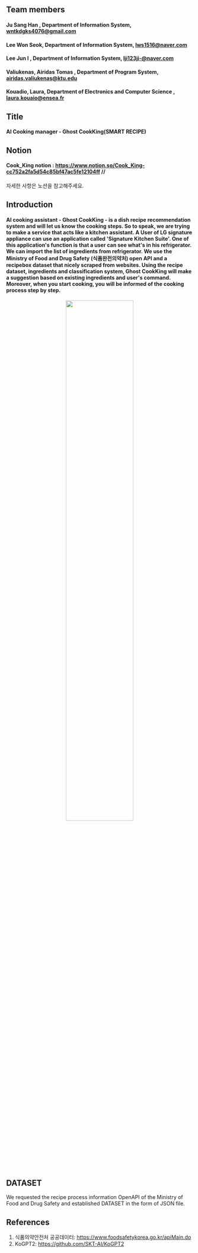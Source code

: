 ## Team members

#### Ju Sang Han , Department of Information System, wntkdgks4076@gmail.com 

#### Lee Won Seok, Department of Information System, lws1516@naver.com

#### Lee Jun I , Department of Information System, lji123ji-@naver.com 

#### Valiukenas, Airidas Tomas , Department of Program System, airidas.valiukenas@ktu.edu

#### Kouadio, Laura, Department of Electronics and Computer Science , laura.kouaio@ensea.fr 

## Title
#### AI Cooking manager - Ghost CookKing(SMART RECIPE)

## Notion
#### Cook_King notion : https://www.notion.so/Cook_King-cc752a2fa5d54c85bf47ac5fe12104ff //
자세한 사항은 노션을 참고해주세요.

## Introduction

####  AI cooking assistant - Ghost CookKing - is a dish recipe recommendation system and will let us know the cooking steps. So to speak, we are trying to make a service that acts like a kitchen assistant. A User of LG signature appliance can use an application called 'Signature Kitchen Suite'. One of this application's function is that a user can see what's in his refrigerator. We can import the list of ingredients from refrigerator. We use the Ministry of Food and Drug Safety (식품완전의약처) open API and a recipebox dataset that nicely scraped from websites. Using the recipe dataset, ingredients and classification system, Ghost CookKing will make a suggestion based on existing ingredients and user's command. Moreover, when you start cooking, you will be informed of the cooking process step by step. 

<p align="center"><img src = "https://user-images.githubusercontent.com/95012070/143515817-ffef0ab8-f775-468a-bd44-f2d2394b812b.png" width ="60%" height="60%"></p>

## DATASET
We requested the recipe process information OpenAPI of the Ministry of Food and Drug Safety and established DATASET in the form of JSON file.


## References
1. 식품의약안전처 공공데이터: https://www.foodsafetykorea.go.kr/apiMain.do
2. KoGPT2: https://github.com/SKT-AI/KoGPT2
